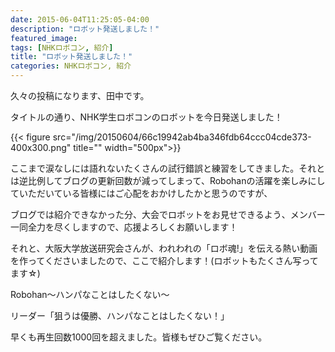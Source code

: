 ```yaml
---
date: 2015-06-04T11:25:05-04:00
description: "ロボット発送しました！"
featured_image: 
tags: [NHKロボコン, 紹介]
title: "ロボット発送しました！"
categories: NHKロボコン, 紹介
---
```


久々の投稿になります、田中です。

タイトルの通り、NHK学生ロボコンのロボットを今日発送しました！

{{< figure src="/img/20150604/66c19942ab4ba346fdb64ccc04cde373-400x300.png" title="" width="500px">}}

ここまで涙なしには語れないたくさんの試行錯誤と練習をしてきました。それとは逆比例してブログの更新回数が減ってしまって、Robohanの活躍を楽しみにしていただいている皆様にはご心配をおかけしたかと思うのですが、

ブログでは紹介できなかった分、大会でロボットをお見せできるよう、メンバー一同全力を尽くしますので、応援よろしくお願いします！

 

それと、大阪大学放送研究会さんが、われわれの「ロボ魂!」を伝える熱い動画を作ってくださいましたので、ここで紹介します！(ロボットもたくさん写ってます☆)

Robohan～ハンパなことはしたくない～

リーダー「狙うは優勝、ハンパなことはしたくない！」

早くも再生回数1000回を超えました。皆様もぜひご覧ください。
